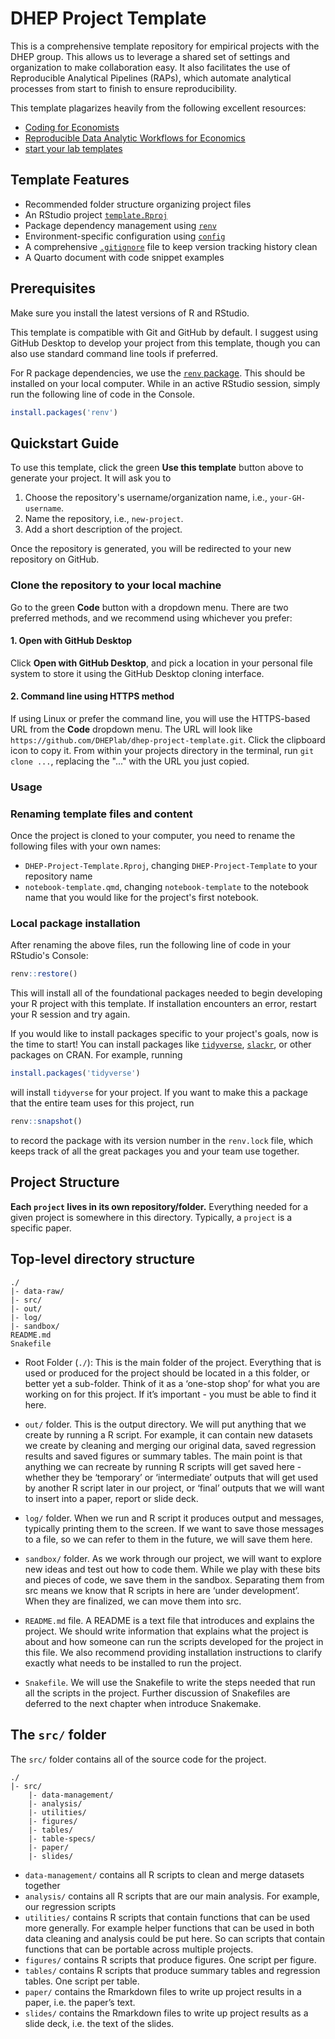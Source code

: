 # DHEP Project Template

This is a comprehensive template repository for empirical projects with the DHEP group. This allows us to leverage a shared set of settings and organization to make collaboration easy. It also facilitates the use of Reproducible Analytical Pipelines (RAPs), which automate analytical processes from start to finish to ensure reproducibility.

This template plagarizes heavily from the following excellent resources:

- [Coding for Economists](https://aeturrell.github.io/coding-for-economists)
- [Reproducible Data Analytic Workflows for Economics](https://lachlandeer.github.io/snakemake-econ-r-tutorial)
- [start your lab templates](https://github.com/startyourlab)

## Template Features

- Recommended folder structure organizing project files
- An RStudio project [`template.Rproj`](./template.Rproj)
- Package dependency management using [`renv`](https://github.com/rstudio/renv/)
- Environment-specific configuration using [`config`](https://github.com/rstudio/config)
- A comprehensive [`.gitignore`](./.gitignore) file to keep version tracking history clean
- A Quarto document with code snippet examples
  

## Prerequisites

Make sure you install the latest versions of R and RStudio.

This template is compatible with Git and GitHub by default. I suggest using GitHub Desktop to develop your project from this template, though you can also use standard command line tools if preferred.

For R package dependencies, we use the [`renv` package](https://rstudio.github.io/renv/articles/renv.html). This should be installed on your local computer. While in an active RStudio session, simply run the following line of code in the Console.

```r
install.packages('renv')
```

## Quickstart Guide

To use this template, click the green **Use this template** button above to generate your project. It will ask you to 

1. Choose the repository's username/organization name, i.e., `your-GH-username`.
2. Name the repository, i.e., `new-project`.
3. Add a short description of the project.

Once the repository is generated, you will be redirected to your new repository on GitHub.

### Clone the repository to your local machine

Go to the green **Code** button with a dropdown menu. There are two preferred methods, and we recommend using whichever you prefer:

#### 1. Open with GitHub Desktop

Click **Open with GitHub Desktop**, and pick a location in your personal file system to store it using the GitHub Desktop cloning interface.

#### 2. Command line using HTTPS method

If using Linux or prefer the command line, you will use the HTTPS-based URL from the **Code** dropdown menu. The URL will look like `https://github.com/DHEPlab/dhep-project-template.git`. Click the clipboard icon to copy it. From within your projects directory in the terminal, run `git clone ...`, replacing the "..." with the URL you just copied.

### Usage

### Renaming template files and content

Once the project is cloned to your computer, you need to rename the following files with your own names:

- `DHEP-Project-Template.Rproj`, changing `DHEP-Project-Template` to your repository name
- `notebook-template.qmd`, changing `notebook-template` to the notebook
  name that you would like for the project's first notebook.

### Local package installation

After renaming the above files, run the following line of code in your RStudio's Console:

```r
renv::restore()
```

This will install all of the foundational packages needed to begin developing your R project with this template. If installation encounters an error, restart your R session and try again. 

If you would like to install packages specific to your project's goals, now is the time to start! You can install packages like [`tidyverse`](https://www.tidyverse.org/), [`slackr`](https://mrkaye97.github.io/slackr/), or other packages on CRAN. For example, running

```r
install.packages('tidyverse')
```

will install `tidyverse` for your project. If you want to make this a package that the entire team uses for this project, run

```r
renv::snapshot()
```

to record the package with its version number in the `renv.lock` file, which keeps track of all the great packages you and your team use together.




## Project Structure

**Each `project` lives in its own repository/folder.** Everything needed for a given project is somewhere in this directory. Typically, a `project` is a specific paper. 

## Top-level directory structure

```{}
./
|- data-raw/
|- src/
|- out/
|- log/
|- sandbox/
README.md
Snakefile
```

- Root Folder (`./`): This is the main folder of the project. Everything that is used or produced for the project should be located in a this folder, or better yet a sub-folder. Think of it as a ‘one-stop shop’ for what you are working on for this project. If it’s important - you must be able to find it here.

- `out/` folder. This is the output directory. We will put anything that we create by running a R script. For example, it can contain new datasets we create by cleaning and merging our original data, saved regression results and saved figures or summary tables. The main point is that anything we can recreate by running R scripts will get saved here - whether they be ‘temporary’ or ‘intermediate’ outputs that will get used by another R script later in our project, or ‘final’ outputs that we will want to insert into a paper, report or slide deck.

- `log/` folder. When we run and R script it produces output and messages, typically printing them to the screen. If we want to save those messages to a file, so we can refer to them in the future, we will save them here.

- `sandbox/` folder. As we work through our project, we will want to explore new ideas and test out how to code them. While we play with these bits and pieces of code, we save them in the sandbox. Separating them from src means we know that R scripts in here are ‘under development’. When they are finalized, we can move them into src.

- `README.md` file. A README is a text file that introduces and explains the project. We should write information that explains what the project is about and how someone can run the scripts developed for the project in this file. We also recommend providing installation instructions to clarify exactly what needs to be installed to run the project.

- `Snakefile`. We will use the Snakefile to write the steps needed that run all the scripts in the project. Further discussion of Snakefiles are deferred to the next chapter when introduce Snakemake.

## The `src/` folder

The `src/` folder contains all of the source code for the project. 

```
./
|- src/
    |- data-management/
    |- analysis/
    |- utilities/
    |- figures/
    |- tables/
    |- table-specs/
    |- paper/
    |- slides/
```

- `data-management/` contains all R scripts to clean and merge datasets together
- `analysis/` contains all R scripts that are our main analysis. For example, our regression scripts
- `utilities/` contains R scripts that contain functions that can be used more generally. For example helper functions that can be used in both data cleaning and analysis could be put here. So can scripts that contain functions that can be portable across multiple projects.
- `figures/` contains R scripts that produce figures. One script per figure.
- `tables/` contains R scripts that produce summary tables and regression tables. One script per table.
- `paper/` contains the Rmarkdown files to write up project results in a paper, i.e. the paper’s text.
- `slides/` contains the Rmarkdown files to write up project results as a slide deck, i.e. the text of the slides.